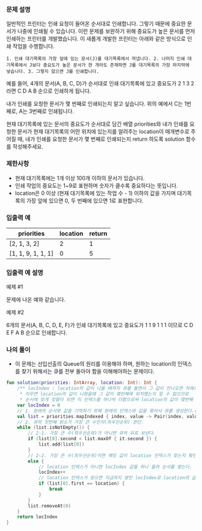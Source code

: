 ### **문제 설명**

일반적인 프린터는 인쇄 요청이 들어온 순서대로 인쇄합니다. 그렇기 때문에 중요한 문서가 나중에 인쇄될 수 있습니다. 이런 문제를 보완하기 위해 중요도가 높은 문서를 먼저 인쇄하는 프린터를 개발했습니다. 이 새롭게 개발한 프린터는 아래와 같은 방식으로 인쇄 작업을 수행합니다.

`1. 인쇄 대기목록의 가장 앞에 있는 문서(J)를 대기목록에서 꺼냅니다.
2. 나머지 인쇄 대기목록에서 J보다 중요도가 높은 문서가 한 개라도 존재하면 J를 대기목록의 가장 마지막에 넣습니다.
3. 그렇지 않으면 J를 인쇄합니다.`

예를 들어, 4개의 문서(A, B, C, D)가 순서대로 인쇄 대기목록에 있고 중요도가 2 1 3 2 라면 C D A B 순으로 인쇄하게 됩니다.

내가 인쇄를 요청한 문서가 몇 번째로 인쇄되는지 알고 싶습니다. 위의 예에서 C는 1번째로, A는 3번째로 인쇄됩니다.

현재 대기목록에 있는 문서의 중요도가 순서대로 담긴 배열 priorities와 내가 인쇄를 요청한 문서가 현재 대기목록의 어떤 위치에 있는지를 알려주는 location이 매개변수로 주어질 때, 내가 인쇄를 요청한 문서가 몇 번째로 인쇄되는지 return 하도록 solution 함수를 작성해주세요.

### 제한사항

- 현재 대기목록에는 1개 이상 100개 이하의 문서가 있습니다.
- 인쇄 작업의 중요도는 1~9로 표현하며 숫자가 클수록 중요하다는 뜻입니다.
- location은 0 이상 (현재 대기목록에 있는 작업 수 - 1) 이하의 값을 가지며 대기목록의 가장 앞에 있으면 0, 두 번째에 있으면 1로 표현합니다.

### 입출력 예

| priorities | location | return |
| --- | --- | --- |
| [2, 1, 3, 2] | 2 | 1 |
| [1, 1, 9, 1, 1, 1] | 0 | 5 |

### 입출력 예 설명

예제 #1

문제에 나온 예와 같습니다.

예제 #2

6개의 문서(A, B, C, D, E, F)가 인쇄 대기목록에 있고 중요도가 1 1 9 1 1 1 이므로 C D E F A B 순으로 인쇄합니다.

### 나의 풀이

- 이 문제는 선입선출의 Queue의 원리를 이용해야 하며, 원하는 location의 인덱스를 찾기 위해서는 큐를 전부 돌아야 함을 이해해야하는 문제이다.

```kotlin
fun solution(priorities: IntArray, location: Int): Int {
    /** locIndex : location의 값이 나올 때까지 큐를 돌면서 그 값이 안나오면 차례로 지워갈건데,
     * 지우면 location의 값이 나왔을때 그 값이 몇번째에 위치했는지 알 수 없으므로
     * 순서에 맞게 정렬이 되면 이 인덱스를 하나씩 더함으로써 location의 값이 몇번째 순서에 있는지 알 수 있다. */
    var locIndex = 0
    // 1. 원래의 순서와 값을 기억하기 위해 원래의 인덱스와 값을 묶어서 큐를 생성한다.(리스트를 큐 처럼 이용할 것이다)
    val list = priorities.mapIndexed { index, value -> Pair(index, value) }.toMutableList()
    // 2. 큐의 첫번째 원소가 가장 큰 수인지(최우선순위) 판단.
    while (list.isNotEmpty()) {
        // 2-1. 가장 큰 수(최우선순위)가 아니면 큐의 뒤로 보낸다.
        if (list[0].second < list.maxOf { it.second }) {
            list.add(list[0])
        }
        // 2-2. 가장 큰 수(최우선순위)이면 해당 값이 location 인덱스가 맞는지 확인한다.
        else {
            // location 인덱스가 아니면 locIndex 값을 하나 올려 순서를 쌓는다.
            locIndex++
            // location 인덱스가 맞으면 지금까지 쌓인 locIndex로 location의 값이 몇번째에 위치해있는지 알 수 있다.
            if (list[0].first == location) {
                break
            }
        }
        list.removeAt(0)
    }
    return locIndex
}
```
